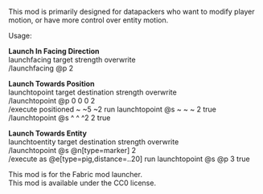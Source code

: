 This mod is primarily designed for datapackers who want to modify player motion, or have more control over entity motion.
  
Usage:  

**Launch In Facing  Direction**  
launchfacing target strength overwrite  
/launchfacing @p 2  

**Launch Towards Position**  
launchtopoint target destination strength overwrite  
/launchtopoint @p 0 0 0 2  
/execute positioned ~ ~5 ~2 run launchtopoint @s ~ ~ ~ 2 true  
/launchtopoint @s ^ ^ ^2 2 true  

**Launch Towards Entity**  
launchtoentity target destination strength overwrite  
/launchtopoint @s @n[type=marker] 2  
/execute as @e[type=pig,distance=..20] run launchtopoint @s @p 3 true  
  
This mod is for the Fabric mod launcher.  
This mod is available under the CC0 license.
